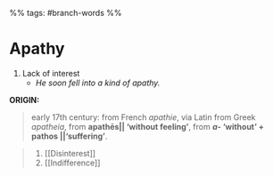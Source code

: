 %% tags: #branch-words %%
# Apathy
1. Lack of interest
	- *He soon fell into a kind of apathy.*

**ORIGIN:**
> early 17th century: from French _apathie_, via Latin from Greek _apatheia_, from **apathēs|| ‘without feeling’**, from **_a-_ ‘without’ + pathos ||‘suffering’**.


> 1. [[Disinterest]]
> 2. [[Indifference]]